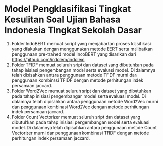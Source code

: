 # Model Pengklasifikasi Tingkat Kesulitan Soal Ujian Bahasa Indonesia TIngkat Sekolah Dasar

1. Folder IndoBERT memuat script yang menjabarkan proses klasifikasi yang dilakukan dengan menggunakan metode BERT serta melibatkan penggunaan pre-trained model IndoBERT yang disarikan dari https://github.com/indolem/indolem
2. Folder TFIDF memuat seluruh sript dan dataset yang dibutuhkan pada tahap inisiasi pengembangan model serta evaluasi model. Di dalamnya telah dipisahkan antara penggunaan metode TFIDF murni dan penggunaan kombinasi TFIDF dengan metode perhitungan indek persamaan jaccard.
3. Folder Word2Vec memuat seluruh sript dan dataset yang dibutuhkan pada tahap inisiasi pengembangan model serta evaluasi model. Di dalamnya telah dipisahkan antara penggunaan metode Word2Vec murni dan penggunaan kombinasi Word2Vec dengan metode perhitungan indek persamaan jaccard.
4. Folder Count Vectorizer memuat seluruh sript dan dataset yang dibutuhkan pada tahap inisiasi pengembangan model serta evaluasi model. Di dalamnya telah dipisahkan antara penggunaan metode Count Vectorizer murni dan penggunaan kombinasi TFIDF dengan metode perhitungan indek persamaan jaccard.
